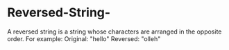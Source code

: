 # Reversed-String-
 A reversed string is a string whose characters are arranged in the opposite order. For example:  Original: "hello" Reversed: "olleh"
